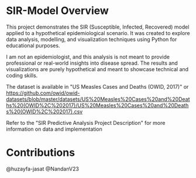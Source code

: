 # SIR-Model Overview
This project demonstrates the SIR (Susceptible, Infected, Recovered) model applied to a hypothetical epidemiological scenario. It was created to explore data analysis, modelling, and visualization techniques using Python for educational purposes. 

I am not an epidemiologist, and this analysis is not meant to provide professional or real-world insights into disease spread. The results and visualizations are purely hypothetical and meant to showcase technical and coding skills.

The dataset is available in "US Measles Cases and Deaths (OWID, 2017)" or https://github.com/owid/owid-datasets/blob/master/datasets/US%20Measles%20Cases%20and%20Deaths%20(OWID%2C%202017)/US%20Measles%20Cases%20and%20Deaths%20(OWID%2C%202017).csv 

Refer to the "SIR Predictive Analysis Project Description" for more information on data and implementation

# Contributions
@huzayfa-jasat
@NandanV23
